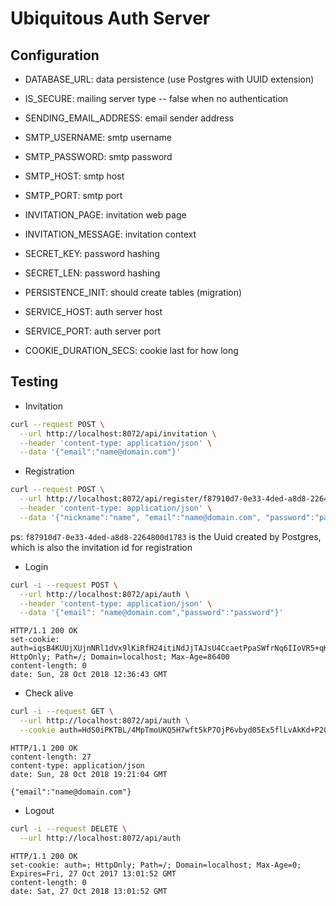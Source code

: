 # Ubiquitous Auth Server

## Configuration

- DATABASE_URL: data persistence (use Postgres with UUID extension)

- IS_SECURE: mailing server type -- false when no authentication

- SENDING_EMAIL_ADDRESS: email sender address

- SMTP_USERNAME: smtp username

- SMTP_PASSWORD: smtp password

- SMTP_HOST: smtp host

- SMTP_PORT: smtp port

- INVITATION_PAGE: invitation web page

- INVITATION_MESSAGE: invitation context

- SECRET_KEY: password hashing

- SECRET_LEN: password hashing

- PERSISTENCE_INIT: should create tables (migration)

- SERVICE_HOST: auth server host

- SERVICE_PORT: auth server port

- COOKIE_DURATION_SECS: cookie last for how long

## Testing

- Invitation

```sh
curl --request POST \
  --url http://localhost:8072/api/invitation \
  --header 'content-type: application/json' \
  --data '{"email":"name@domain.com"}'
```

- Registration

```sh
curl --request POST \
  --url http://localhost:8072/api/register/f87910d7-0e33-4ded-a8d8-2264800d1783 \
  --header 'content-type: application/json' \
  --data '{"nickname":"name", "email":"name@domain.com", "password":"password", "role":"editor"}'
```

ps: `f87910d7-0e33-4ded-a8d8-2264800d1783` is the Uuid created by Postgres, which is also the invitation id for registration

- Login

```sh
curl -i --request POST \
  --url http://localhost:8072/api/auth \
  --header 'content-type: application/json' \
  --data '{"email": "name@domain.com","password":"password"}'
```

```null
HTTP/1.1 200 OK
set-cookie: auth=iqsB4KUUjXUjnNRl1dVx9lKiRfH24itiNdJjTAJsU4CcaetPpaSWfrNq6IIoVR5+qKPEVTrUeg==; HttpOnly; Path=/; Domain=localhost; Max-Age=86400
content-length: 0
date: Sun, 28 Oct 2018 12:36:43 GMT
```

- Check alive

```sh
curl -i --request GET \
  --url http://localhost:8072/api/auth \
  --cookie auth=HdS0iPKTBL/4MpTmoUKQ5H7wft5kP7OjP6vbyd05Ex5flLvAkKd+P2GchG1jpvV6p9GQtzPEcg==
```

```null
HTTP/1.1 200 OK
content-length: 27
content-type: application/json
date: Sun, 28 Oct 2018 19:21:04 GMT

{"email":"name@domain.com"}
```

- Logout

```sh
curl -i --request DELETE \
  --url http://localhost:8072/api/auth
```

```null
HTTP/1.1 200 OK
set-cookie: auth=; HttpOnly; Path=/; Domain=localhost; Max-Age=0; Expires=Fri, 27 Oct 2017 13:01:52 GMT
content-length: 0
date: Sat, 27 Oct 2018 13:01:52 GMT
```
